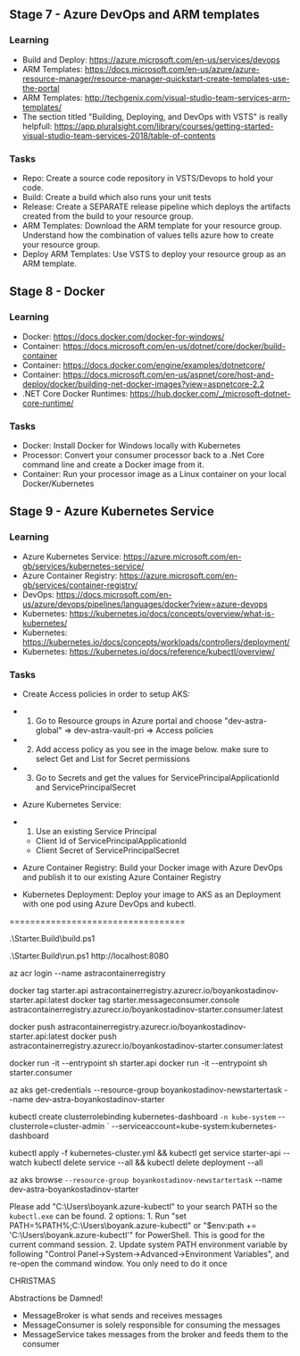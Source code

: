 ## Stage 7 - Azure DevOps and ARM templates

### Learning
- Build and Deploy: https://azure.microsoft.com/en-us/services/devops
- ARM Templates: https://docs.microsoft.com/en-us/azure/azure-resource-manager/resource-manager-quickstart-create-templates-use-the-portal
- ARM Templates: http://techgenix.com/visual-studio-team-services-arm-templates/
- The section titled "Building, Deploying, and DevOps with VSTS" is really helpfull: https://app.pluralsight.com/library/courses/getting-started-visual-studio-team-services-2018/table-of-contents

### Tasks
- Repo: Create a source code repository in VSTS/Devops to hold your code.
- Build: Create a build which also runs your unit tests
- Release: Create a SEPARATE release pipeline which deploys the artifacts created from the build to your resource group.
- ARM Templates: Download the ARM template for your resource group. Understand how the combination of values tells azure how to create your resource group.
- Deploy ARM Templates: Use VSTS to deploy your resource group as an ARM template.

## Stage 8 - Docker

### Learning

- Docker: https://docs.docker.com/docker-for-windows/
- Container: https://docs.microsoft.com/en-us/dotnet/core/docker/build-container
- Container: https://docs.docker.com/engine/examples/dotnetcore/
- Container: https://docs.microsoft.com/en-us/aspnet/core/host-and-deploy/docker/building-net-docker-images?view=aspnetcore-2.2
- .NET Core Docker Runtimes: https://hub.docker.com/_/microsoft-dotnet-core-runtime/

### Tasks

- Docker: Install Docker for Windows locally with Kubernetes
- Processor: Convert your consumer processor back to a .Net Core command line and create a Docker image from it.
- Container: Run your processor image as a Linux container on your local Docker/Kubernetes

## Stage 9 - Azure Kubernetes Service

### Learning

- Azure Kubernetes Service: https://azure.microsoft.com/en-gb/services/kubernetes-service/
- Azure Container Registry: https://azure.microsoft.com/en-gb/services/container-registry/
- DevOps: https://docs.microsoft.com/en-us/azure/devops/pipelines/languages/docker?view=azure-devops
- Kubernetes: https://kubernetes.io/docs/concepts/overview/what-is-kubernetes/
- Kubernetes: https://kubernetes.io/docs/concepts/workloads/controllers/deployment/
- Kubernetes: https://kubernetes.io/docs/reference/kubectl/overview/

### Tasks

- Create Access policies in order to setup AKS:
 - 1. Go to Resource groups in Azure portal and choose "dev-astra-global" => dev-astra-vault-pri => Access policies
 - 2. Add access policy as you see in the image below. make sure to select Get and List for Secret permissions
 - 3. Go to Secrets and get the values for ServicePrincipalApplicationId and ServicePrincipalSecret

- Azure Kubernetes Service:
 - 1. Use an existing Service Principal
    - Client Id of ServicePrincipalApplicationId
    - Client Secret of ServicePrincipalSecret

- Azure Container Registry: Build your Docker image with Azure DevOps and publish it to our existing Azure Container Registry

- Kubernetes Deployment: Deploy your image to AKS as an Deployment with one pod using Azure DevOps and kubectl.

==================================

.\Starter.Build\build.ps1

.\Starter.Build\run.ps1
http://localhost:8080

az acr login --name astracontainerregistry

docker tag starter.api astracontainerregistry.azurecr.io/boyankostadinov-starter.api:latest
docker tag starter.messageconsumer.console astracontainerregistry.azurecr.io/boyankostadinov-starter.consumer:latest

docker push astracontainerregistry.azurecr.io/boyankostadinov-starter.api:latest
docker push astracontainerregistry.azurecr.io/boyankostadinov-starter.consumer:latest

docker run -it --entrypoint sh starter.api
docker run -it --entrypoint sh starter.consumer

az aks get-credentials --resource-group boyankostadinov-newstartertask --name dev-astra-boyankostadinov-starter

kubectl create clusterrolebinding kubernetes-dashboard `
	-n kube-system `
	--clusterrole=cluster-admin `
	--serviceaccount=kube-system:kubernetes-dashboard

kubectl apply -f kubernetes-cluster.yml && kubectl get service starter-api --watch
kubectl delete service --all && kubectl delete deployment --all

az aks browse `
	--resource-group boyankostadinov-newstartertask `
	--name dev-astra-boyankostadinov-starter

Please add "C:\Users\boyank\.azure-kubectl" to your search PATH so the `kubectl.exe` can be found. 2 options:
    1. Run "set PATH=%PATH%;C:\Users\boyank\.azure-kubectl" or "$env:path += 'C:\Users\boyank\.azure-kubectl'" for PowerShell. This is good for the current command session.
    2. Update system PATH environment variable by following "Control Panel->System->Advanced->Environment Variables", and re-open the command window. You only need to do it once

CHRISTMAS

Abstractions be Damned!
- MessageBroker is what sends and receives messages
- MessageConsumer is solely responsible for consuming the messages
- MessageService takes messages from the broker and feeds them to the consumer